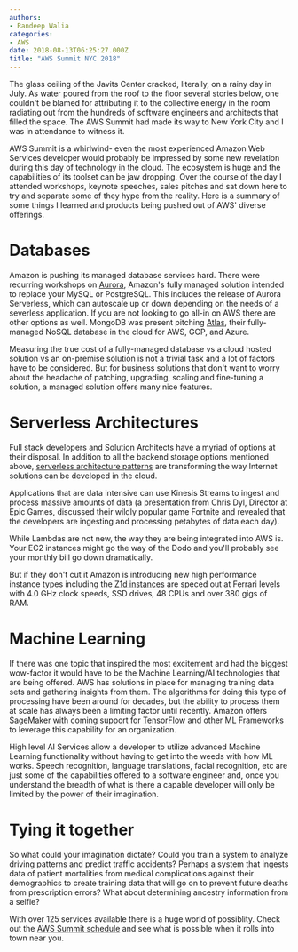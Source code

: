 ```yaml
---
authors:
- Randeep Walia
categories:
- AWS
date: 2018-08-13T06:25:27.000Z
title: "AWS Summit NYC 2018"
---
```

The glass ceiling of the Javits Center cracked, literally, on a rainy day in July. As water poured from the roof to the floor several stories below, one couldn't be blamed for attributing it to the collective energy in the room radiating out from the hundreds of software engineers and architects that filled the space. The AWS Summit had made its way to New York City and I was in attendance to witness it.

AWS Summit is a whirlwind- even the most experienced Amazon Web Services developer would probably be impressed by some new revelation during this day of technology in the cloud. The ecosystem is huge and the capabilities of its toolset can be jaw dropping. Over the course of the day I attended workshops, keynote speeches, sales pitches and sat down here to try and separate some of they hype from the reality. Here is a summary of some things I learned and products being pushed out of AWS' diverse offerings.

# Databases 
Amazon is pushing its managed database services hard. There were recurring workshops on [Aurora](https://aws.amazon.com/rds/aurora/), Amazon's fully managed solution intended to replace your MySQL or PostgreSQL. This includes the release of Aurora Serverless, which can autoscale up or down depending on the needs of a severless application. If you are not looking to go all-in on AWS there are other options as well. MongoDB was present pitching [Atlas](https://www.mongodb.com/cloud/atlas), their fully-managed NoSQL database in the cloud for AWS, GCP, and Azure. 

Measuring the true cost of a fully-managed database vs a cloud hosted solution vs an on-premise solution is not a trivial task and a lot of factors have to be considered. But for business solutions that don't want to worry about the headache of patching, upgrading, scaling and fine-tuning a solution, a managed solution offers many nice features.

# Serverless Architectures
Full stack developers and Solution Architects have a myriad of options at their disposal. In addition to all the backend storage options mentioned above, [serverless architecture patterns](https://blog.ippon.tech/going-serverless/) are transforming the way Internet solutions can be developed in the cloud. 

Applications that are data intensive can use Kinesis Streams to ingest and process massive amounts of data (a presentation from Chris Dyl, Director at Epic Games, discussed their wildly popular game Fortnite and revealed that the developers are ingesting and processing petabytes of data each day). 

While Lambdas are not new, the way they are being integrated into AWS is. Your EC2 instances might go the way of the Dodo and you'll probably see your monthly bill go down dramatically.

But if they don't cut it Amazon is introducing new high performance instance types including the [Z1d instances](https://aws.amazon.com/ec2/instance-types/z1d/) are speced out at Ferrari levels with 4.0 GHz clock speeds, SSD drives, 48 CPUs and over 380 gigs of RAM. 

# Machine Learning
If there was one topic that inspired the most excitement and had the biggest wow-factor it would have to be the Machine Learning/AI technologies that are being offered. AWS has solutions in place for managing training data sets and gathering insights from them. The algorithms for doing this type of processing have been around for decades, but the ability to process them at scale has always been a limiting factor until recently. Amazon offers [SageMaker](https://aws.amazon.com/sagemaker/) with coming support for [TensorFlow](https://www.tensorflow.org/) and other ML Frameworks to leverage this capability for an organization.

High level AI Services allow a developer to utilize advanced Machine Learning functionality without having to get into the weeds with how ML works. Speech recognition, language translations, facial recognition, etc are just some of the capabilities offered to a software engineer and, once you understand the breadth of what is there a capable developer will only be limited by the power of their imagination.

# Tying it together

So what could your imagination dictate? Could you train a system to analyze driving patterns and predict traffic accidents? Perhaps a system that ingests data of patient mortalities from medical complications against their demographics to create training data that will go on to prevent future deaths from prescription errors? What about determining ancestry information from a selfie?

With over 125 services available there is a huge world of possiblity. Check out the [AWS Summit schedule](https://aws.amazon.com/summits/) and see what is possible when it rolls into town near you.
